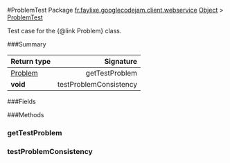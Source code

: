 #ProblemTest
Package [fr.faylixe.googlecodejam.client.webservice](nullfr/faylixe/googlecodejam/client/webservice)
[Object]() > [ProblemTest]()

Test case for the {@link Problem} class.

###Summary

Return type | Signature
--- | ---:
[Problem]() | getTestProblem
**void** | testProblemConsistency

###Fields

###Methods
### getTestProblem
### testProblemConsistency
